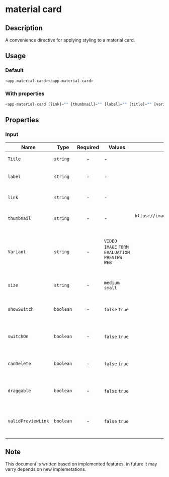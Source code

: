 # material card

## Description

A convenience directive for applying styling to a material card.

## Usage

### Default

```js
<app-material-card></app-material-card>
```

### With properties

```js
<app-material-card [link]="" [thumbnail]="" [label]="" [title]="" [variant]="'video'" [size]="'medium'" [showSwitch]="true" [switchOn]="true" [canDelete]="true" [draggable]="true" [validPreviewLink]="false"></app-material-card>
```

## Properties

### Input

| Name               | Type      | Required | Values                                        |                                                                       Default                                                                       | Description                                          |
| ------------------ | --------- | :------: | --------------------------------------------- | :-------------------------------------------------------------------------------------------------------------------------------------------------: | ---------------------------------------------------- |
| `Title`            | `string`  |    -     | -                                             |                                       `¿Cuánto dabes de la historia, el arte y la cultura de la Edad Media?`                                        | title the element                                    |
| `label`            | `string`  |    -     | -                                             |                                                                   `Video / Audio`                                                                   | Type of document name                                |
| `link`             | `string`  |    -     | -                                             |                                                           `https://youtu.be/hGIW2fDb0jg`                                                            | URL to the element Video Link                        |
| `thumbnail`        | `string`  |    -     | -                                             | `https://images.ctfassets.net/hrltx12pl8hq/hXPLBHmnfgxw58CeaaADd/34e2f72481af47c654279ba6d4e18044/shutterstock_1469674187.jpg?fit=fill&w=800&h=400` | URL to the element Image                             |
| `Variant`          | `string`  |    -     | `VIDEO` `IMAGE` `FORM` `EVALUATION` `PREVIEW` `WEB` |                                                                       `image`                                                                       | To show image, video, form or evaluation OR PREVIEW  |
| `size`             | `string`  |    -     | `medium` `small`                              |                                                                      `medium`                                                                       | Set the material size variant                        |
| `showSwitch`       | `boolean` |    -     | `false` `true`                                |                                                                       `true`                                                                        | To show switch button or not                         |
| `switchOn`         | `boolean` |    -     | `false` `true`                                |                                                                       `false`                                                                       | to set switch on or off by default                   |
| `canDelete`        | `boolean` |    -     | `false` `true`                                |                                                                       `true`                                                                        | To show or not the delete X button                   |
| `draggable`        | `boolean` |    -     | `false` `true`                                |                                                                       `true`                                                                        | To show or not the draggable icon                    |
| `validPreviewLink` | `boolean` |    -     | `false` `true`                                |                                                                       `false`                                                                       | To know if the link is ok or failed to find the page |

## Note

This document is written based on implemented features, in future it may varry depends on new implemetations.

